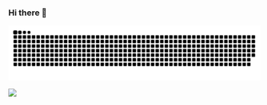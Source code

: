 ### Hi there 👋

![](https://raw.githubusercontent.com/uasuas/uasuas/output/github-contribution-grid-snake-dark.svg)

![](https://github-readme-stats.vercel.app/api/top-langs?uasuas=yukimura-manase)

<!--
**uasuas/uasuas** is a ✨ _special_ ✨ repository because its `README.md` (this file) appears on your GitHub profile.

Here are some ideas to get you started:

- 🔭 I’m currently working on ...
- 🌱 I’m currently learning ...
- 👯 I’m looking to collaborate on ...
- 🤔 I’m looking for help with ...
- 💬 Ask me about ...
- 📫 How to reach me: ...
- 😄 Pronouns: ...
- ⚡ Fun fact: ...
-->
